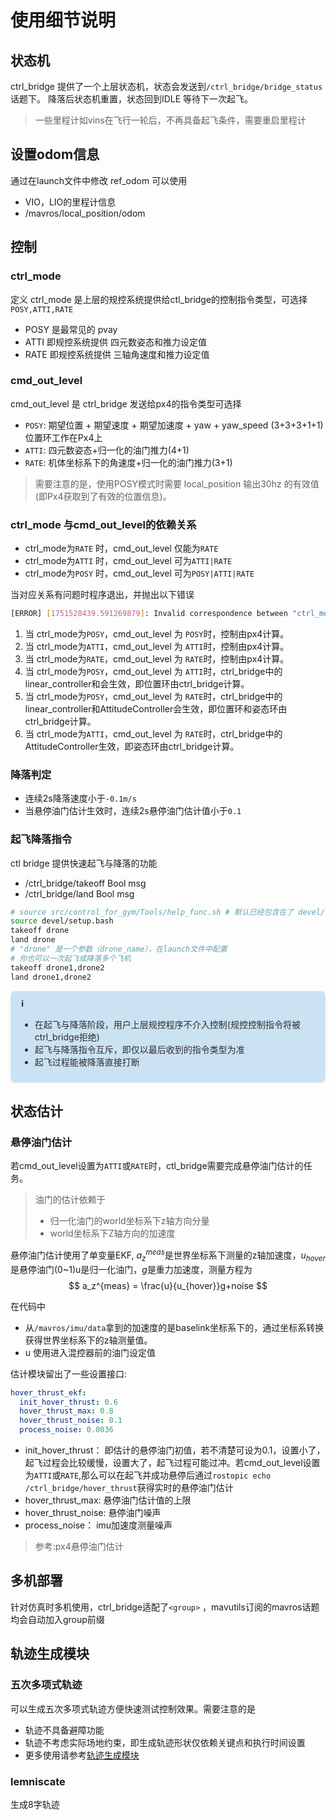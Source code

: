 # 使用细节说明


## 状态机
ctrl_bridge 提供了一个上层状态机，状态会发送到`/ctrl_bridge/bridge_status`话题下。
降落后状态机重置，状态回到IDLE 等待下一次起飞。
> 一些里程计如vins在飞行一轮后，不再具备起飞条件，需要重启里程计


## 设置odom信息

通过在launch文件中修改 ref_odom 可以使用
- VIO，LIO的里程计信息
- /mavros/local_position/odom

## 控制

### ctrl_mode

定义 ctrl_mode 是上层的规控系统提供给ctl_bridge的控制指令类型，可选择 `POSY,ATTI,RATE`
- POSY 是最常见的 pvay
- ATTI 即规控系统提供 四元数姿态和推力设定值
- RATE 即规控系统提供 三轴角速度和推力设定值


### cmd_out_level
cmd_out_level 是 ctrl_bridge 发送给px4的指令类型可选择
- `POSY`: 期望位置 + 期望速度 + 期望加速度 + yaw + yaw_speed (3+3+3+1+1) 位置环工作在Px4上
- `ATTI`: 四元数姿态+归一化的油门推力(4+1)
- `RATE`: 机体坐标系下的角速度+归一化的油门推力(3+1)

> 需要注意的是，使用POSY模式时需要 local_position 输出30hz 的有效值(即Px4获取到了有效的位置信息)。

### ctrl_mode 与cmd_out_level的依赖关系

- ctrl_mode为`RATE` 时，cmd_out_level 仅能为`RATE`
- ctrl_mode为`ATTI` 时，cmd_out_level 可为`ATTI|RATE`
- ctrl_mode为`POSY` 时，cmd_out_level 可为`POSY|ATTI|RATE`

当对应关系有问题时程序退出，并抛出以下错误
```bash
[ERROR] [1751528439.591269879]: Invalid correspondence between "ctrl_mode" and "ctrl_level"
```

1. 当 ctrl_mode为`POSY`，cmd_out_level 为 `POSY`时，控制由px4计算。
1. 当 ctrl_mode为`ATTI`，cmd_out_level 为 `ATTI`时，控制由px4计算。
1. 当 ctrl_mode为`RATE`，cmd_out_level 为 `RATE`时，控制由px4计算。
1. 当 ctrl_mode为`POSY`，cmd_out_level 为 `ATTI`时，ctrl_bridge中的linear_controller和会生效，即位置环由ctrl_bridge计算。
1. 当 ctrl_mode为`POSY`，cmd_out_level 为 `RATE`时，ctrl_bridge中的linear_controller和AttitudeController会生效，即位置环和姿态环由ctrl_bridge计算。
1. 当 ctrl_mode为`ATTI`，cmd_out_level 为 `RATE`时，ctrl_bridge中的AttitudeController生效，即姿态环由ctrl_bridge计算。





### 降落判定
- 连续2s降落速度小于`-0.1m/s`
- 当悬停油门估计生效时，连续2s悬停油门估计值小于`0.1`
### 起飞降落指令

ctl bridge 提供快速起飞与降落的功能
  - /ctrl_bridge/takeoff Bool msg
  - /ctrl_bridge/land  Bool msg
```bash
# source src/control_for_gym/Tools/help_func.sh # 默认已经包含在了 devel/setup.bash 中
source devel/setup.bash
takeoff drone
land drone
# "drone" 是一个参数（drone_name），在launch文件中配置
# 你也可以一次起飞或降落多个飞机
takeoff drone1,drone2
land drone1,drone2
```
<style>
.info {
  border-left: 4px solidrgb(18, 134, 230);
  background:rgba(170, 209, 236, 0.6);
  padding: 10px;
  margin: 10px 0;
  color: rgb(45, 45, 46);
  border-radius: 8px;
}

.warning {
  border-left: 4px solid #ff9800;
  background: #fff3e0;
  padding: 10px;
  margin: 10px 0;
}
</style>

<div class="info">
  <strong style="margin: 7px;">ℹ️</strong>
  <ul style="margin-left: 5px;">
  <li>在起飞与降落阶段，用户上层规控程序不介入控制(规控控制指令将被ctrl_bridge拒绝)</li>
  <li>起飞与降落指令互斥，即仅以最后收到的指令类型为准</li>
  <li> 起飞过程能被降落直接打断</li>
  </ul>
</div>


## 状态估计
### 悬停油门估计

若cmd_out_level设置为`ATTI`或`RATE`时，ctl_bridge需要完成悬停油门估计的任务。
> 油门的估计依赖于
> - 归一化油门的world坐标系下z轴方向分量
> - world坐标系下Z轴方向的加速度

悬停油门估计使用了单变量EKF, $a_z^{meas}$是世界坐标系下测量的z轴加速度，$u_{hover}$ 是悬停油门(0~1)u是归一化油门，$g$是重力加速度，测量方程为
$$
a_z^{meas}  =  \frac{u}{u_{hover}}g+noise
$$




在代码中
- 从`/mavros/imu/data`拿到的加速度的是baselink坐标系下的，通过坐标系转换获得世界坐标系下的z轴测量值。
- u 使用进入混控器前的油门设定值

估计模块留出了一些设置接口:
```yaml
hover_thrust_ekf:
  init_hover_thrust: 0.6
  hover_thrust_max: 0.8
  hover_thrust_noise: 0.1
  process_noise: 0.0036
```
- init_hover_thrust： 即估计的悬停油门初值，若不清楚可设为0.1，设置小了，起飞过程会比较缓慢，设置大了，起飞过程可能过冲。若cmd_out_level设置为`ATTI`或`RATE`,那么可以在起飞并成功悬停后通过`rostopic echo /ctrl_bridge/hover_thrust`获得实时的悬停油门估计
- hover_thrust_max: 悬停油门估计值的上限
- hover_thrust_noise: 悬停油门噪声
- process_noise： imu加速度测量噪声

> 参考:px4悬停油门估计

<!-- 
## 遥控器控制
### 遥控器强制降落
TODO
- 可以设置一个拨杆用于切换 程序控制和遥控器控制，我们默认你有一个拨杆被设置成了cmd_valid 开关，若状态估计正常，你可以使用开关强制切换成降落模式。 -->



## 多机部署

针对仿真时多机使用，ctrl_bridge适配了`<group>` ，mavutils订阅的mavros话题均会自动加入group前缀


## 轨迹生成模块
### 五次多项式轨迹
可以生成五次多项式轨迹方便快速测试控制效果。需要注意的是
- 轨迹不具备避障功能
- 轨迹不考虑实际场地约束，即生成轨迹形状仅依赖关键点和执行时间设置
- 更多使用请参考[轨迹生成模块](./docs/ploy_traj.md)
### lemniscate
生成8字轨迹